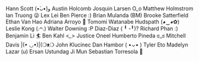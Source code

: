 Hann Scott (•̀ᴗ•́)و
Austin Holcomb
Josquin Larsen O_o
Matthew Holmstrom
Ian Truong 😜
Lex Lei
Ben Pierce :)
Brian Mulanda (BM)
Brooke Satterfield
Ethan Van Hao
Adriana Arroyo 🌴
Tomomi Watanabe Hudspath (◕‿◕✿)
Leslie Kong (.ᴖ.)
Walter Downing :P
Diaz-Diaz ( ╹ -╹)?
Richard Phan :)
Benjamin Li 🏄 
Ben Kahl <*_*>
Justice Oneel
Humberto Pineda ಠ_ಠ
Mitchell Davis |(• ◡•)|(❍ᴥ❍
John Klucinec
Dan Hambor ( •⌄• )
Tyler Eto
Madelyn Lazar (*u*)
Ersan Ustundag
Ji Mun
Sebastian Torresola 🎹
